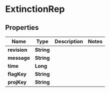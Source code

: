 

# ExtinctionRep


## Properties

Name | Type | Description | Notes
------------ | ------------- | ------------- | -------------
**revision** | **String** |  | 
**message** | **String** |  | 
**time** | **Long** |  | 
**flagKey** | **String** |  | 
**projKey** | **String** |  | 



